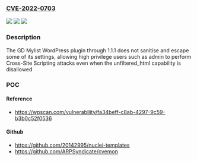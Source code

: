### [CVE-2022-0703](https://cve.mitre.org/cgi-bin/cvename.cgi?name=CVE-2022-0703)
![](https://img.shields.io/static/v1?label=Product&message=GDMylist&color=blue)
![](https://img.shields.io/static/v1?label=Version&message=1.1.1%3C%3D%201.1.1%20&color=brighgreen)
![](https://img.shields.io/static/v1?label=Vulnerability&message=CWE-79%20Cross-site%20Scripting%20(XSS)&color=brighgreen)

### Description

The GD Mylist WordPress plugin through 1.1.1 does not sanitise and escape some of its settings, allowing high privilege users such as admin to perform Cross-Site Scripting attacks even when the unfiltered_html capability is disallowed

### POC

#### Reference
- https://wpscan.com/vulnerability/fa34beff-c8ab-4297-9c59-b3b0c52f0536

#### Github
- https://github.com/20142995/nuclei-templates
- https://github.com/ARPSyndicate/cvemon

